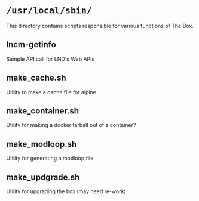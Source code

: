 # `/usr/local/sbin/`

This directory contains scripts responsible for various functions of The Box.

## lncm-getinfo

Sample API call for LND's Web APIs

## make_cache.sh

Utility to make a cache file for alpine

## make_container.sh

Utility for making a docker tarball out of a container?

## make_modloop.sh

Utility for generating a modloop file

## make_updgrade.sh

Utility for upgrading the box (may need re-work)
